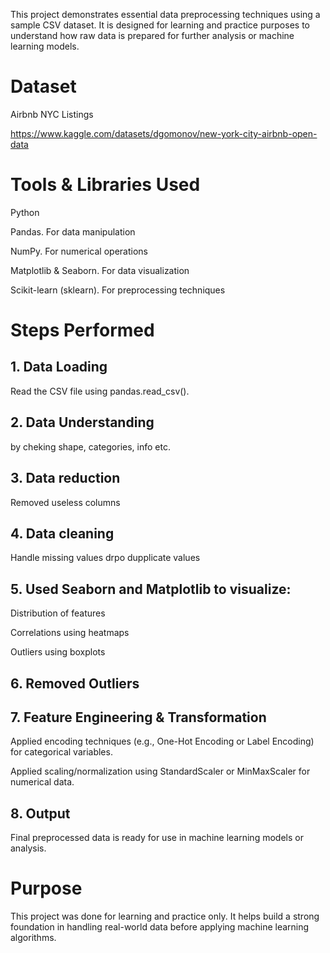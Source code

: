 This project demonstrates essential data preprocessing techniques using a sample CSV dataset. It is designed for learning and practice purposes to understand how raw data is prepared for further analysis or machine learning models.

# Dataset

Airbnb NYC Listings

https://www.kaggle.com/datasets/dgomonov/new-york-city-airbnb-open-data

# Tools & Libraries Used

Python

Pandas. For data manipulation

NumPy. For numerical operations

Matplotlib & Seaborn. For data visualization

Scikit-learn (sklearn). For preprocessing techniques

# Steps Performed

## 1. Data Loading

   Read the CSV file using pandas.read_csv().

## 2. Data Understanding

   by cheking shape, categories, info etc.


## 3. Data reduction

   Removed useless columns

## 4. Data cleaning

   Handle missing values
   drpo dupplicate values

## 5. Used Seaborn and Matplotlib to visualize:

   Distribution of features

   Correlations using heatmaps

   Outliers using boxplots

## 6. Removed Outliers

## 7. Feature Engineering & Transformation

   Applied encoding techniques (e.g., One-Hot Encoding or Label Encoding) for categorical variables.

   Applied scaling/normalization using StandardScaler or MinMaxScaler for numerical data.

## 8.  Output
 
   Final preprocessed data is ready for use in machine learning models or analysis.

# Purpose

This project was done for learning and practice only. It helps build a strong foundation in handling real-world data before applying machine learning algorithms.

